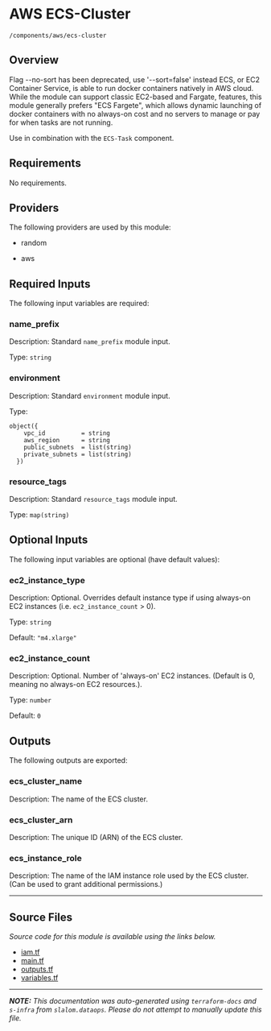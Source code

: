 
# AWS ECS-Cluster

`/components/aws/ecs-cluster`

## Overview


Flag --no-sort has been deprecated, use '--sort=false' instead
ECS, or EC2 Container Service, is able to run docker containers natively in AWS cloud. While the module can support classic EC2-based and Fargate,
features, this module generally prefers "ECS Fargete", which allows dynamic launching of docker containers with no always-on cost and no servers
to manage or pay for when tasks are not running.

Use in combination with the `ECS-Task` component.

## Requirements

No requirements.

## Providers

The following providers are used by this module:

- random

- aws

## Required Inputs

The following input variables are required:

### name\_prefix

Description: Standard `name_prefix` module input.

Type: `string`

### environment

Description: Standard `environment` module input.

Type:

```hcl
object({
    vpc_id          = string
    aws_region      = string
    public_subnets  = list(string)
    private_subnets = list(string)
  })
```

### resource\_tags

Description: Standard `resource_tags` module input.

Type: `map(string)`

## Optional Inputs

The following input variables are optional (have default values):

### ec2\_instance\_type

Description: Optional. Overrides default instance type if using always-on EC2 instances (i.e. `ec2_instance_count` > 0).

Type: `string`

Default: `"m4.xlarge"`

### ec2\_instance\_count

Description: Optional. Number of 'always-on' EC2 instances. (Default is 0, meaning no always-on EC2 resources.).

Type: `number`

Default: `0`

## Outputs

The following outputs are exported:

### ecs\_cluster\_name

Description: The name of the ECS cluster.

### ecs\_cluster\_arn

Description: The unique ID (ARN) of the ECS cluster.

### ecs\_instance\_role

Description: The name of the IAM instance role used by the ECS cluster. (Can be used to grant additional permissions.)

---------------------

## Source Files

_Source code for this module is available using the links below._

* [iam.tf](https://github.com/slalom-ggp/dataops-infra/tree/main//components/aws/ecs-cluster/iam.tf)
* [main.tf](https://github.com/slalom-ggp/dataops-infra/tree/main//components/aws/ecs-cluster/main.tf)
* [outputs.tf](https://github.com/slalom-ggp/dataops-infra/tree/main//components/aws/ecs-cluster/outputs.tf)
* [variables.tf](https://github.com/slalom-ggp/dataops-infra/tree/main//components/aws/ecs-cluster/variables.tf)

---------------------

_**NOTE:** This documentation was auto-generated using
`terraform-docs` and `s-infra` from `slalom.dataops`.
Please do not attempt to manually update this file._
